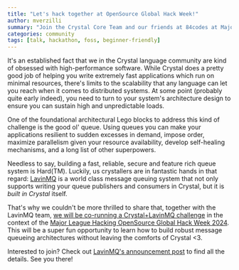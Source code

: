 ```yaml
---
title: "Let's hack together at OpenSource Global Hack Week!"
author: mverzilli
summary: "Join the Crystal Core Team and our friends at 84codes at Major League Hacking OpenSource Global Hack Week 2024, starting on October 4th."
categories: community
tags: [talk, hackathon, foss, beginner-friendly]
---
```


It's an established fact that we in the Crystal language community are kind of obsessed with high-performance software.
While Crystal does a pretty good job of helping you write extremely fast applications which run on minimal resources,
there's limits to the scalability that any language can let you reach when it comes to distributed systems.
At some point (probably quite early indeed), you need to turn to your system's architecture design to ensure you can
sustain high and unpredictable loads.

One of the foundational architectural Lego blocks to address this kind of challenge is the good ol' queue. Using queues you can
make your applications resilient to sudden excesses in demand, impose order, maximize parallelism given your resource availability,
develop self-healing mechanisms, and a long list of other superpowers.

Needless to say, building a fast, reliable, secure and feature rich queue system is Hard(TM). Luckily, us crystallers are in fantastic
hands in that regard: [LavinMQ](https://lavinmq.com/) is a world class message queuing system that not only supports writing your queue publishers and consumers
in Crystal, but it is *built in Crystal* itself.

That's why we couldn't be more thrilled to share that, together with the LavinMQ team, [we will be co-running a Crystal+LavinMQ challenge](https://lavinmq.com/blog/lavinmq-crystal-hackathon)
in the context of the [Major League Hacking OpenSource Global Hack Week 2024](https://events.mlh.io/events/11512). This will be a super fun opportunity to learn how to
build robust message queueing architectures without leaving the comforts of Crystal <3. 

Interested to join? Check out [LavinMQ's announcement post](https://lavinmq.com/blog/lavinmq-crystal-hackathon) to find all the details. See you there!

